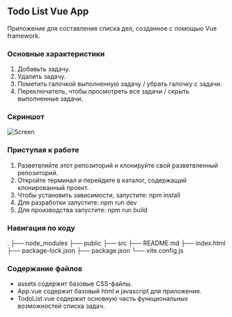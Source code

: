 ## Todo List Vue App
Приложение для составления списка дел, созданное с помощью Vue framework.

### Основные характеристики
1. Добавьть задачу.
2. Удалить задачу.
3. Пометить галочкой выполненную задачу / убрать галочку с задачи.
4. Переключатель, чтобы просмотреть все задачи / скрыть выполненные задачи.

### Скриншот
![Screen](https://github.com/Elizaveta-key/TodoListVue/assets/101804454/e68562ce-974a-47f0-a880-689a0d06c30a)

### Приступая к работе
1. Разветвляйте этот репозиторий и клонируйте свой разветвленный репозиторий.
2. Откройте терминал и перейдите в каталог, содержащий клонированный проект.
3. Чтобы установить зависимости, запустите:
npm install
4. Для разработки запустите:
npm run dev
5. Для производства запустите:
npm run build

### Навигация по коду
.
├── node_modules
├── public
├── src
├── README.md
├── index.html
├── package-lock.json
├── package.json
└── vite.config.js

### Содержание файлов
- assets содержит базовые CSS-файлы.
- App.vue содержит базовый html и javascript для приложения.
- TodoList.vue содержит основную часть функциональных возможностей списка задач.


